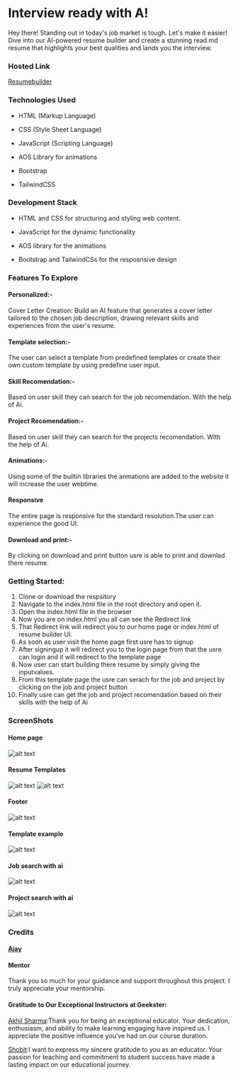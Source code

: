 # Interview ready with A!
Hey there! Standing out in today's job market is tough. Let's make it easier! Dive into our AI-powered resume builder and create a stunning read.md resume that highlights your best qualities and lands you the interview.

### Hosted Link
[Resumebuilder](https://kereajay.github.io/gekathonjs/)

### Technologies Used
- HTML (Markup Language)

- CSS (Style Sheet Language)

- JavaScript (Scripting Language)

- AOS Library for animations
- Bootstrap
- TailwindCSS
### Development Stack
- HTML and CSS for structuring and styling web content.

- JavaScript for the dynamic functionality

- AOS library for the animations

- Bootstrap and TailwindCSs for the resposnsive design

### Features To Explore
#### Personalized:-
 Cover Letter Creation: Build an AI feature that generates a cover letter tailored to the chosen job description, drawing relevant skills and experiences from the user's resume.
 #### Template selection:-
 The user can select  a template from  predefined templates or create their own custom  template by using predefine  user input.
 #### Skill Recomendation:-
 Based on user skill they can search for the job recomendation. With the help of Ai.
 #### Project Recomendation:-
 Based on user skill they can search for the projects recomendation. With the help of Ai.
 #### Animations:-
 Using some of the builtin libraries the anmations are added to the website it will increase the user webtime.
 #### Responsive
 The entire page is responsive for the standard resolution.The user can experience the good UI.
 #### Download and print:-
 By clicking on download and print button usre is able to print and downlad there resume. 

 ### Getting Started:
 1. Clone or download the respsitory
 2. Navigate to the index.html file in the root directory and open it.
 3. Open the index.html file in the browser
 4. Now you are on index.html you all can see the Redirect link
 5. That Redirect link will redirect you to our home page or index.html of resume builder UI.
 6. As soon as user visit the home page first usre has to signup
 7.  After signingup it will redirect you to the login page from that the usre can login and it will redirect to the template page
 8. Now user can start building there resume by simply giving the inputvalues.
 9. From this template page the usre can serach for the job and project by clicking on the job and project button
 10. Finally usre can get the job and project recomendation  based on their skills with the help of Ai

 ### ScreenShots
 #### Home page
 ![alt text](./1.png)
 #### Resume Templates
 ![alt text](./2.png)
 ![alt text](./4.png)
  #### Footer
 ![alt text](./5.png)
  #### Template example
 ![alt text](./12.png)
  #### Job search with ai
 ![alt text](./10.png)
  #### Project search with ai
 ![alt text](./11.png)




 ### Credits
 #### 	[Ajay](https://www.linkedin.com/in/ajay-kere-443119220/)

 #### Mentor
 Thank you so much for your guidance and support throughout this project. I truly appreciate your mentorship.

 #### Gratitude to Our Exceptional Instructors at Geekster:
 [Akhil Sharma](https://www.linkedin.com/in/akhil-sh06/):Thank you for being an exceptional educator. Your dedication, enthusiasm, and ability to make learning engaging have inspired us. I appreciate the positive influence you've had on our course duration.

 [Shobit](https://www.linkedin.com/in/akhil-sh06/):I want to express my sincere gratitude to you as an educator. Your passion for teaching and commitment to student success have made a lasting impact on our educational journey.


